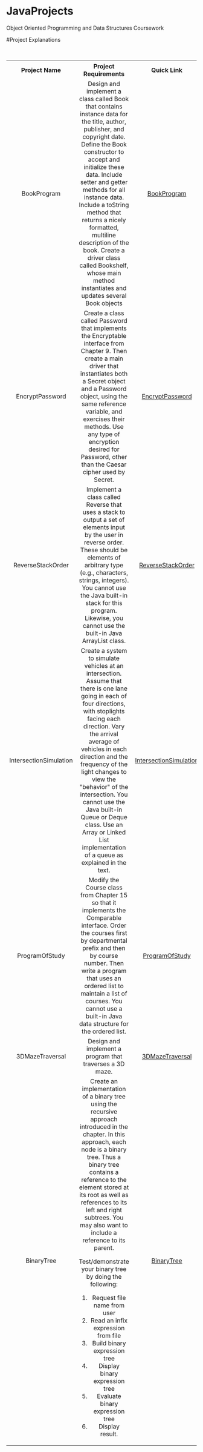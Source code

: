 # JavaProjects
Object Oriented Programming and Data Structures Coursework


#Project Explanations

<table>
  <tbody>
    <tr>
      <th align="center">Project Name</th>
      <th align="center">Project Requirements</th>
      <th align="center">Quick Link</th>
    </tr>
    <tr>
      <td align="center">BookProgram</td>
      <td align="center">Design and implement a class called Book that contains instance data for the title, author, publisher, and copyright date. Define the Book constructor to accept and initialize these data. Include setter and getter methods for all instance data. Include a toString method that returns a nicely formatted, multiline description of the book. Create a driver class called Bookshelf, whose main method instantiates and updates several Book objects</td>
      <td align="center"><a href="https://github.com/YoshProgrammer/JavaProjects/tree/master/BookProgram" target="_blank">BookProgram</a></td>
    </tr>
    <tr>
      <td align="center">EncryptPassword</td>
      <td align="center">Create a class called Password that implements the Encryptable interface from Chapter 9. Then create a main driver that instantiates both a Secret object and a Password object, using the same reference variable, and exercises their methods. Use any type of encryption desired for Password, other than the Caesar cipher used by Secret.</td>
      <td align="center"><a href="https://github.com/YoshProgrammer/JavaProjects/tree/master/EncryptPassword" target="_blank">EncryptPassword</a></td>
    </tr>
    <tr>
      <td align="center">ReverseStackOrder</td>
      <td align="center">Implement a class called Reverse that uses a stack to output a set of elements input by the user in reverse order. These should be elements of arbitrary type (e.g., characters, strings, integers).
You cannot use the Java built-in stack for this program. Likewise, you cannot use the built-in Java ArrayList class.</td>
      <td align="center"><a href="https://github.com/YoshProgrammer/JavaProjects/tree/master/ReverseStackOrder" target="_blank">ReverseStackOrder</a> </td>
    </tr>
    <tr>
      <td align="center">IntersectionSimulation</td>
      <td align="center">Create a system to simulate vehicles at an intersection. Assume that there is one lane going in each of four directions, with stoplights facing each direction. Vary the arrival average of vehicles in each direction and the frequency of the light changes to view the "behavior" of the intersection. You cannot use the Java built-in Queue or Deque class. Use an Array or Linked List implementation of a queue as explained in the text. </td>
      <td align="center"><a href="https://github.com/YoshProgrammer/JavaProjects/tree/master/IntersectionSimulation" target="_blank">IntersectionSimulation</a></td>
    </tr>
    <tr>
      <td align="center">ProgramOfStudy</td>
      <td align="center">Modify the Course class from Chapter 15 so that it implements the Comparable interface. Order the courses first by departmental prefix and then by course number. Then write a program that uses an ordered list to maintain a list of courses. You cannot use a built-in Java data structure for the ordered list. </td>
      <td align="center"><a href="https://github.com/YoshProgrammer/JavaProjects/tree/master/ProgramOfStudy" target="_blank">ProgramOfStudy</a></td>
    </tr>
    <tr>
      <td align="center">3DMazeTraversal</td>
      <td align="center">Design and implement a program that traverses a 3D maze.</td>
      <td align="center"><a href="https://github.com/YoshProgrammer/JavaProjects/tree/master/3DMazeTraversal" target="_blank">3DMazeTraversal</a></td>
    </tr>
    <tr>
      <td align="center">BinaryTree</td>
      <td align="center">Create an implementation of a binary tree using the recursive approach introduced in the chapter. In this approach, each node is a binary tree. Thus a binary tree contains a reference to the element stored at its root as well as references to its left and right subtrees. You may also want to include a reference to its parent. 

<p> Test/demonstrate your binary tree by doing the following:</p>
<ol>
<li>Request file name from user</li>
<li>Read an infix expression from file</li>
<li>Build binary expression tree</li>
<li>Display binary expression tree</li>
<li>Evaluate binary expression tree</li>
<li>Display result.</li>
</ol>
</td>
      <td align="center"><a href="https://github.com/YoshProgrammer/JavaProjects/tree/master/BinaryTree" target="_blank">BinaryTree</a></td>
    </tr>
  </tbody>
</table>

